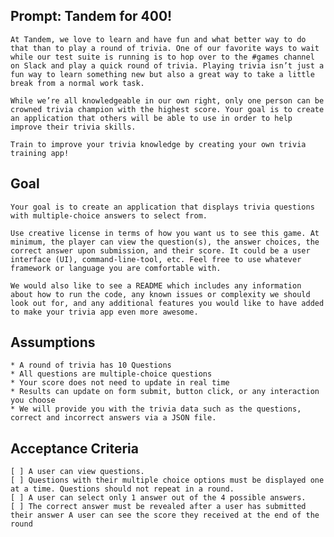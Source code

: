 ## Prompt: Tandem for 400!

    At Tandem, we love to learn and have fun and what better way to do that than to play a round of trivia. One of our favorite ways to wait while our test suite is running is to hop over to the #games channel on Slack and play a quick round of trivia. Playing trivia isn’t just a fun way to learn something new but also a great way to take a little break from a normal work task.

    While we’re all knowledgeable in our own right, only one person can be crowned trivia champion with the highest score. Your goal is to create an application that others will be able to use in order to help improve their trivia skills.

    Train to improve your trivia knowledge by creating your own trivia training app!

## Goal

    Your goal is to create an application that displays trivia questions with multiple-choice answers to select from.

    Use creative license in terms of how you want us to see this game. At minimum, the player can view the question(s), the answer choices, the correct answer upon submission, and their score. It could be a user interface (UI), command-line-tool, etc. Feel free to use whatever framework or language you are comfortable with.

    We would also like to see a README which includes any information about how to run the code, any known issues or complexity we should look out for, and any additional features you would like to have added to make your trivia app even more awesome.

## Assumptions
    * A round of trivia has 10 Questions
    * All questions are multiple-choice questions
    * Your score does not need to update in real time
    * Results can update on form submit, button click, or any interaction you choose
    * We will provide you with the trivia data such as the questions, correct and incorrect answers via a JSON file.

## Acceptance Criteria
    [ ] A user can view questions.
    [ ] Questions with their multiple choice options must be displayed one at a time. Questions should not repeat in a round.
    [ ] A user can select only 1 answer out of the 4 possible answers.
    [ ] The correct answer must be revealed after a user has submitted their answer A user can see the score they received at the end of the round